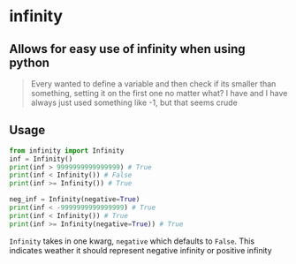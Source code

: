 # infinity

## Allows for easy use of infinity when using python

> Every wanted to define a variable and then check if its smaller than something, setting it on the first one no matter what? I have and I have always just used something like -1, but that seems crude

## Usage

```python
from infinity import Infinity
inf = Infinity()
print(inf > 9999999999999999) # True
print(inf < Infinity()) # False
print(inf >= Infinity()) # True

neg_inf = Infinity(negative=True)
print(inf < -9999999999999999) # True
print(inf < Infinity()) # True
print(inf >= Infinity(negative=True)) # True
```
`Infinity` takes in one kwarg, `negative` which defaults to `False`. This indicates weather it should represent negative infinity or positive infinity


